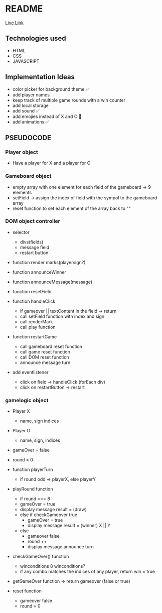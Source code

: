 # README

[Live Link](https://falkoka.github.io/Project-Tic-Tac-Toe/)

## Technologies used

- HTML
- CSS
- JAVASCRIPT

## Implementation Ideas

- color picker for background theme ✅
- add player names
- keep track of multiple game rounds with a win counter
- add local storage
- add sound ✅
- add emojies instead of X and O 🍔
- add animations ✅

## PSEUDOCODE

### Player object

- Have a player for X and a player for O

### Gameboard object

- empty array with one element for each field of the gameboard -> 9 elements
- setField -> assign the index of field with the sympol to the gameboard array
- reset function to set each element of the array back to ""

### DOM object controller

- selector

  - divs(fields)
  - message field
  - restart button

- function render marks(playersign?)

- function announceWinner

- function announceMessage(message)

- function resetField

- function handleClick

  - if gameover || textContent in the field -> return
  - call setField function with index and sign
  - call renderMark
  - call play function

- function restartGame

  - call gameboard reset function
  - call game reset function
  - call DOM reset function
  - announce message turn

- add eventlistener
  - click on field -> handleClick (forEach div)
  - click on restartButton -> restart

### gamelogic object

- Player X
  - name, sign indices
- Player O
  - name, sign, indices
- gameOver = false
- round = 0

- function playerTurn

  - if round odd => playerX, else playerY

- playRound function

  - if round === 8
  - gameOver = true
  - display message result = (draw)
  - else if checkGameover true
    - gameOver = true
    - display message result = (winner) X || Y
  - else
    - gameover false
    - round ++
    - display message announce turn

- checkGameOver() function

  - winconditions
    8 winconditions?
  - if any combo matches the indices of any player, return win = true

- getGameOver function -> return gameover (false or true)

- reset function
  - gameover false
  - round = 0
